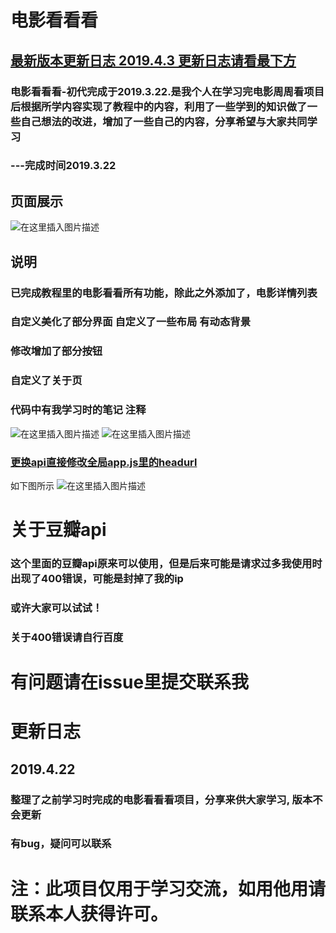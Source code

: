 # 电影看看看

 ## [最新版本更新日志 2019.4.3 更新日志请看最下方](#jump)
 
### 电影看看看-初代完成于2019.3.22.是我个人在学习完电影周周看项目后根据所学内容实现了教程中的内容，利用了一些学到的知识做了一些自己想法的改进，增加了一些自己的内容，分享希望与大家共同学习

###                                                                                             ---完成时间2019.3.22
## 页面展示
![在这里插入图片描述](https://img-blog.csdnimg.cn/20190422184000967.png?x-oss-process=image/watermark,type_ZmFuZ3poZW5naGVpdGk,shadow_10,text_aHR0cHM6Ly9ibG9nLmNzZG4ubmV0L3FxXzQxOTg0NjM0,size_16,color_FFFFFF,t_70)
## 说明
### 已完成教程里的电影看看所有功能，除此之外添加了，电影详情列表
### 自定义美化了部分界面 自定义了一些布局 有动态背景
### 修改增加了部分按钮
### 自定义了关于页

### 代码中有我学习时的笔记 注释

![在这里插入图片描述](https://img-blog.csdnimg.cn/20190422182713144.png)
![在这里插入图片描述](https://img-blog.csdnimg.cn/20190422182725241.png?x-oss-process=image/watermark,type_ZmFuZ3poZW5naGVpdGk,shadow_10,text_aHR0cHM6Ly9ibG9nLmNzZG4ubmV0L3FxXzQxOTg0NjM0,size_16,color_FFFFFF,t_70)

 ### [更换api直接修改全局app.js里的headurl](#here)
 <span id = "here">如下图所示</span>
 ![在这里插入图片描述](https://img-blog.csdnimg.cn/20190422182719921.png)
# 关于豆瓣api
### 这个里面的豆瓣api原来可以使用，但是后来可能是请求过多我使用时出现了400错误，可能是封掉了我的ip
### 或许大家可以试试！
### 关于400错误请自行百度

# 有问题请在issue里提交联系我

 # <span id = "jump">更新日志</span>
 
 ## 2019.4.22
 
 ### 整理了之前学习时完成的电影看看看项目，分享来供大家学习, 版本不会更新
 ### 有bug，疑问可以联系
 
 # 注：此项目仅用于学习交流，如用他用请联系本人获得许可。

